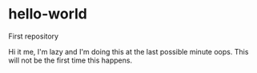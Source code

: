 # hello-world
First repository

Hi it me,
I'm lazy and I'm doing this at the last possible minute oops. This will not be the first time this happens.
